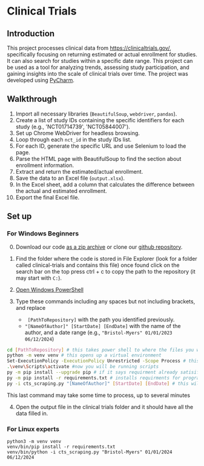 # Clinical Trials

## Introduction

This project processes clinical data from https://clinicaltrials.gov/, specifically focusing on returning estimated or actual enrollment for studies. It can also search for studies within a specific date range. This project can be used as a tool for analyzing trends, assessing study participation, and gaining insights into the scale of clinical trials over time. The project was developed using [PyCharm](https://www.jetbrains.com/pycharm/).

## Walkthrough

1)  Import all necessary libraries (`BeautifulSoup`, `webdriver`, `pandas`).
2)  Create a list of study IDs containing the specific identifiers for each study (e.g., 'NCT01714739', 'NCT05844007').
3)  Set up Chrome WebDriver for headless browsing.
4)  Loop through each `nct_id` in the study IDs list.
5)  For each ID, generate the specific URL and use Selenium to load the page.
6)  Parse the HTML page with BeautifulSoup to find the section about enrollment information.
7)  Extract and return the estimated/actual enrollment.
8)  Save the data to an Excel file (`output.xlsx`).
9)  In the Excel sheet, add a column that calculates the difference between the actual and estimated enrollment.
10) Export the final Excel file.

## Set up

### For Windows Beginners

0) Download our code [as a zip archive](https://github.com/popbr/Clinical-Trials/archive/refs/heads/main.zip) or clone our [github repository](https://github.com/popbr/Clinical-Trials/).
1) Find the folder where the code is stored in File Explorer (look for a folder called clinical-trials and contains this file) once found click on the search bar on the top press ctrl + c to copy the path to the repository (it may start with `C:`).
2) [Open Windows PowerShell](https://www.wikihow.com/Run-Powershell)
3) Type these commands including any spaces but not including brackets, and replace

   - ` [PathToRepository]` with the path you identified previously.
   - `"[NameOfAuthor]" [StartDate] [EndDate]` with the name of the author, and a date range (e.g., `"Bristol-Myers" 01/01/2023 06/12/2024`)

```bash
cd [PathToRepository] # this takes power shell to where the files you want to run are stored
python -m venv venv # this opens up a virtual environment
Set-ExecutionPolicy -ExecutionPolicy Unrestricted -Scope Process # this allow you to run scripts the -scope process part means the execution policy will one be unresticted for the instance of powershell meaning when you close out or open a new tab in powershell it will return to normal
.\venv\Scripts\activate #now you will be running scripts
py -m pip install --upgrade pip # if it says requirment already satisified after typeing this that is fine
py -m pip install -r requirements.txt # installs requirments for program
py -i cts_scraping.py "[NameOfAuthor]" [StartDate] [EndDate] # this will actually run the program 
```

This last command may take some time to process, up to several minutes

4) Open the output file in the clinical trials folder and it should have all the data filled in.

### For Linux experts

```
python3 -m venv venv
venv/bin/pip install -r requirements.txt 
venv/bin/python -i cts_scraping.py "Bristol-Myers" 01/01/2024 06/12/2024
```
